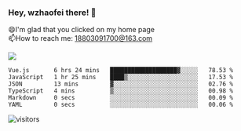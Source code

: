 ### Hey, wzhaofei there! 👋

😄I'm glad that you clicked on my home page<br>
📫How to reach me: 18803091700@163.com<br>

![](https://github-readme-stats.vercel.app/api?username=wzhaofei&show_icons=true)

<!--START_SECTION:waka-->

```text
Vue.js       6 hrs 24 mins   ███████████████████▓░░░░░   78.53 %
JavaScript   1 hr 25 mins    ████▒░░░░░░░░░░░░░░░░░░░░   17.53 %
JSON         13 mins         ▓░░░░░░░░░░░░░░░░░░░░░░░░   02.76 %
TypeScript   4 mins          ▒░░░░░░░░░░░░░░░░░░░░░░░░   00.98 %
Markdown     0 secs          ░░░░░░░░░░░░░░░░░░░░░░░░░   00.09 %
YAML         0 secs          ░░░░░░░░░░░░░░░░░░░░░░░░░   00.06 %
```

<!--END_SECTION:waka-->

![visitors](https://visitor-badge.glitch.me/badge?page_id=wzhaofei)


<!--
**wzhaofei/wzhaofei** is a ✨ _special_ ✨ repository because its `README.md` (this file) appears on your GitHub profile.

[<img align="right" width="50%" src="https://github-readme-stats.vercel.app/api?username=wzhaofei&show_icons=true">](https://metrics.lecoq.io/wzhaofei#gh-light-mode-only)

Here are some ideas to get you started:

- 🔭 I’m currently working on ...
- 🌱 I’m currently learning ...
- 👯 I’m looking to collaborate on ...
- 🤔 I’m looking for help with ...
- 💬 Ask me about ...
- 📫 How to reach me: ...
- 😄 Pronouns: ...
- ⚡ Fun fact: ...
-->
